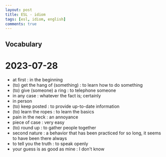 ```yaml
---
layout: post
title: ESL - idiom
tags: [esl, idiom, english]
comments: true
---
```


## Vocabulary

# 2023-07-28
- at first : in the beginning
- (to) get the hang of (something) : to learn how to do something
- (to) give (someone) a ring : to telephone someone
- in any case : whatever the fact is; certainly
- in person 
- (to) keep posted : to provide up-to-date information
- (to) learn the ropes : to learn the basics
- pain in the neck : an annoyance
- piece of case : very easy
- (to) round up : to gather people together
- second nature : a behavior that has been practiced for so long, it seems to have been there always
- to tell you the truth : to speak openly
- your guess is as good as mine : I don't know
